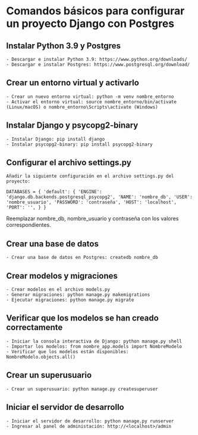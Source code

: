 # Comandos básicos para configurar un proyecto Django con Postgres
## Instalar Python 3.9 y Postgres
    - Descargar e instalar Python 3.9: https://www.python.org/downloads/
    - Descargar e instalar Postgres: https://www.postgresql.org/download/

## Crear un entorno virtual y activarlo
    - Crear un nuevo entorno virtual: python -m venv nombre_entorno
    - Activar el entorno virtual: source nombre_entorno/bin/activate (Linux/macOS) o nombre_entorno\Scripts\activate (Windows)

## Instalar Django y psycopg2-binary
    - Instalar Django: pip install django
    - Instalar psycopg2-binary: pip install psycopg2-binary
## Configurar el archivo settings.py
    Añadir la siguiente configuración en el archivo settings.py del proyecto:

`DATABASES = {
    'default': {
        'ENGINE': 'django.db.backends.postgresql_psycopg2',
        'NAME': 'nombre_db',
        'USER': 'nombre_usuario',
        'PASSWORD': 'contraseña',
        'HOST': 'localhost',
        'PORT': '',
    }
}`

Reemplazar nombre_db, nombre_usuario y contraseña con los valores correspondientes.

## Crear una base de datos
    - Crear una base de datos en Postgres: createdb nombre_db

## Crear modelos y migraciones
    - Crear modelos en el archivo models.py
    - Generar migraciones: python manage.py makemigrations
    - Ejecutar migraciones: python manage.py migrate

## Verificar que los modelos se han creado correctamente
    - Iniciar la consola interactiva de Django: python manage.py shell
    - Importar los modelos: from nombre_app.models import NombreModelo
    - Verificar que los modelos están disponibles: NombreModelo.objects.all()

## Crear un superusuario
    - Crear un superusuario: python manage.py createsuperuser

## Iniciar el servidor de desarrollo
    - Iniciar el servidor de desarrollo: python manage.py runserver
    - Ingresar al panel de administación: http://<localhost>/admin

    